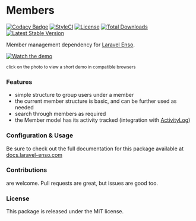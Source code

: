 # Members

[![Codacy Badge](https://api.codacy.com/project/badge/Grade/182a696508584243a45ece7572959a32)](https://www.codacy.com/app/laravel-enso/Members?utm_source=github.com&amp;utm_medium=referral&amp;utm_content=laravel-enso/Members&amp;utm_campaign=Badge_Grade)
[![StyleCI](https://github.styleci.io/repos/151522931/shield?branch=master)](https://github.styleci.io/repos/151522931)
[![License](https://poser.pugx.org/laravel-enso/members/license)](https://packagist.org/packages/laravel-enso/members)
[![Total Downloads](https://poser.pugx.org/laravel-enso/members/downloads)](https://packagist.org/packages/laravel-enso/members)
[![Latest Stable Version](https://poser.pugx.org/laravel-enso/members/version)](https://packagist.org/packages/laravel-enso/members)

Member management dependency for [Laravel Enso](https://github.com/laravel-enso/Enso).


[![Watch the demo](https://laravel-enso.github.io/members/screenshots/bulma_001_thumb.png)](https://laravel-enso.github.io/members/videos/bulma_demo_01.mp4)

<sup>click on the photo to view a short demo in compatible browsers</sup>

### Features

* simple structure to group users under a member
* the current member structure is basic, and can be further used as needed
* search through members as required
* the Member model has its activity tracked (integration with [ActivityLog](https://github.com/laravel-enso/ActivityLog))

### Configuration & Usage

Be sure to check out the full documentation for this package available at [docs.laravel-enso.com](https://docs.laravel-enso.com/packages/members.html)

### Contributions

are welcome. Pull requests are great, but issues are good too.

### License

This package is released under the MIT license.